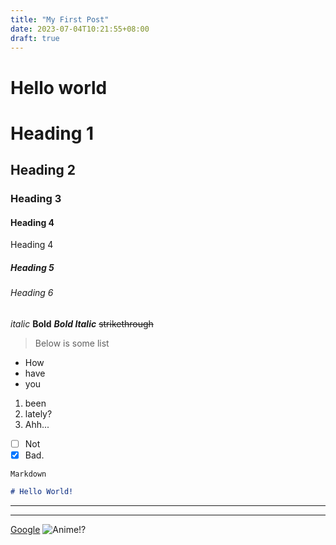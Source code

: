 ```yaml
---
title: "My First Post"
date: 2023-07-04T10:21:55+08:00
draft: true
---
```


# Hello world

# Heading 1
## Heading 2
### Heading 3
#### Heading 4
Heading 4
##### Heading 5
###### Heading 6

*italic*
**Bold**
_**Bold Italic**_
~~strikethrough~~

> Below is some list
> 
- How
- have
- you
1. been
2. lately?
3. Ahh...
- [ ]  Not
- [X] Bad.

`Markdown`

```Markdown = 
# Hello World!
``` 

---

***

[Google](https://www.google.com.tw/?hl=zh_TW)
![Anime!?](https://images.squarespace-cdn.com/content/v1/5b23e822f79392038cbd486c/1630849641470-JKHB2TRUIY3H0L01ACHS/33ae06d2f4f62bf0710791d257bd302f.gif)